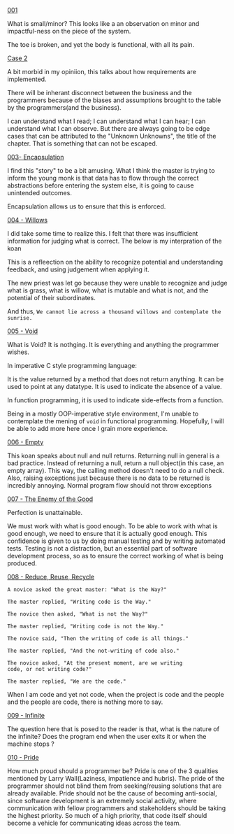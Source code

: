 [001](http://thecodelesscode.com/case/1)

What is small/minor? This looks like a an observation on minor and impactful-ness on the piece of the system.

The toe is broken, and yet the body is functional, with all its pain.

[Case 2](http://thecodelesscode.com/case/2)

A bit morbid in my opiniion, this talks about how requirements are implemented.

There will be inherant disconnect between the business and the programmers because of the biases and 
assumptions brought to the table by the programmers(and the business).

I can understand what I read; I can understand what I can hear; I can understand what I can observe.
But there are always going to be edge cases that can be attributed to the "Unknown Unknowns", the title of the chapter.
That is something that can not be escaped.

[003- Encapsulation](http://thecodelesscode.com/case/3) 

I find this "story" to be a bit amusing. 
What I think the master is trying to inform the young monk is that data has to flow through the correct abstractions before entering the system else,
it is going to cause unintended outcomes.

Encapsulation allows us to ensure that this is enforced.

[004 - Willows](http://thecodelesscode.com/case/4)

I did take some time to realize this. I felt that there was insufficient information for judging what is correct. The below is my interpration of the koan

This is a refleection on the ability to recognize potential and understanding feedback, and using judgement when applying it.

The new priest was let go because they were unable to recognize and judge what is grass, what is willow, what is mutable and what is not,
and the potential of their subordinates.

And thus, `We cannot lie across a thousand willows and contemplate the sunrise.`

[005 - Void](http://thecodelesscode.com/case/5)

What is Void? 
It is nothging. It is everything and anything the programmer wishes.

In imperative C style programming language:

It is the value returned by a method that does not return anything. It can be used to point at any datatype.
It is used to indicate the absence of a value.

In function programming, it is used to indicate side-effects from a function.

Being in a mostly OOP-imperative style environment, I'm unable to contemplate the mening of `void` in functional programming. Hopefully, I will be able to add more here once I grain more experience.

[006 - Empty](http://thecodelesscode.com/case/6)


This koan speaks about null and null returns.
Returning null in general is a bad practice. Instead of returning a null, return a null object(in this case, an empty array).
This way, the calling method doesn't need to do a null check.
Also, raising exceptions just because there is no data to be returned is incredibly annoying. Normal program flow should not throw exceptions

[007 - The Enemy of the Good](http://thecodelesscode.com/case/7)

Perfection is unattainable. 

We must work with what is good enough.
To be able to work with what is good enough, we need to ensure that it is actually good enough.
This confidence is given to us by doing manual testing and by writing automated tests.
Testing is not a distraction, but an essential part of software development process,
so as to ensure the correct working of what is being produced.

[008 - Reduce, Reuse, Recycle](http://thecodelesscode.com/case/8)

```
A novice asked the great master: "What is the Way?"

The master replied, "Writing code is the Way."

The novice then asked, "What is not the Way?"

The master replied, "Writing code is not the Way."

The novice said, "Then the writing of code is all things."

The master replied, "And the not-writing of code also."

The novice asked, "At the present moment, are we writing
code, or not writing code?"

The master replied, "We are the code."
````

When I am code and yet not code, when the project is code and the people and the people are code, there is nothing more to say.

[009 - Infinite](http://thecodelesscode.com/case/9)


The question here that is posed to the reader is that, what is the nature of the infinite?
Does the program end when the user exits it or when the machine stops ?

[010 - Pride](http://thecodelesscode.com/case/10)

How much proud should a programmer be?
Pride is one of the 3 qualities mentioned by Larry Wall(Laziness, impatience and hubris).
The pride of the programmer should not blind them from seeking/reusing solutions that are already available.
Pride should not be the cause of becoming anti-social, since software development is an extremely social activity,
where communication with fellow programmers and stakeholders should be taking the highest priority.
So much of a high priority, that code itself should become a vehicle for communicating ideas across the team.
